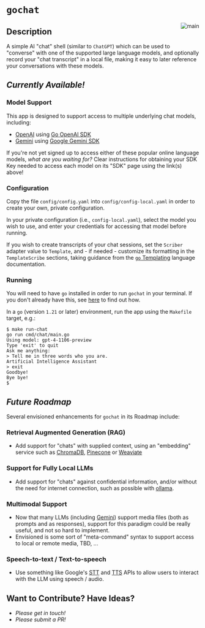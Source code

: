 # `gochat`
<img align="right" alt="main" src="https://github.com/noodnik2/gochat/actions/workflows/ci.yml/badge.svg?branch=main" />

## Description

A simple AI "chat" shell (similar to `ChatGPT`) which can be used to "converse" with
one of the supported large language models, and optionally record your "chat transcript"
in a local file, making it easy to later reference your conversations with these models.

## _Currently Available!_

### Model Support

This app is designed to support access to multiple underlying chat models, 
including:

- [OpenAI](https://platform.openai.com/docs) using [Go OpenAI SDK](https://github.com/sashabaranov/go-openai)
- [Gemini](https://deepmind.google/technologies/gemini) using [Google Gemini SDK](https://github.com/google/generative-ai-go)

If you're not yet signed up to access either of these popular online language models,
_what are you waiting for?_  Clear instructions for obtaining your SDK Key needed to
access each model on its "SDK" page using the link(s) above! 

### Configuration 

Copy the file `config/config.yaml` into `config/config-local.yaml` in order to create
your own, private configuration.

In your private configuration (i.e., `config-local.yaml`), select the model you wish to use,
and enter your credentials for accessing that model before running.

If you wish to create transcripts of your chat sessions, set the `Scriber` adapter value to
`Template`, and - if needed - customize its formatting in the `TemplateScribe` sections,
taking guidance from the [`go` Templating](https://pkg.go.dev/text/template) language documentation.

### Running

You will need to have `go` installed in order to run `gochat` in your terminal.  If you 
don't already have this, see [here](https://go.dev/doc/install) to find out how.

In a `go` (version `1.21` or later) environment, run the app using the `Makefile` target, e.g.:

```shell
$ make run-chat
go run cmd/chat/main.go
Using model: gpt-4-1106-preview
Type 'exit' to quit
Ask me anything: 
> Tell me in three words who you are.
Artificial Intelligence Assistant
> exit
Goodbye!
Bye bye!
$ 
```

## _Future Roadmap_

Several envisioned enhancements for `gochat` in its Roadmap include:

### Retrieval Augmented Generation (RAG)
- Add support for "chats" with supplied context, using an "embedding" service such as
  [ChromaDB](https://www.trychroma.com/), [Pinecone](https://www.pinecone.io/solutions/rag/)
  or [Weaviate](https://weaviate.io/developers/weaviate/starter-guides/generative)

### Support for Fully Local LLMs
- Add support for "chats" against confidential information, and/or without the need
  for internet connection, such as possible with [ollama](https://ollama.com/).

### Multimodal Support
- Now that many LLMs (including [Gemini](https://cloud.google.com/vertex-ai/docs/generative-ai/multimodal/overview))
  support media files (both as prompts and as responses), support for this paradigm
  could be really useful, and not so hard to implement.
- Envisioned is some sort of "meta-command" syntax to support access to local or
  remote media, TBD, ...

### Speech-to-text / Text-to-speech
- Use something like Google's [STT](https://pkg.go.dev/cloud.google.com/go/speech) and
  [TTS](https://pkg.go.dev/cloud.google.com/go/texttospeech) APIs to allow users to
  interact with the LLM using speech / audio.

## Want to Contribute?  Have Ideas?
- _Please get in touch!_
- _Please submit a PR!_